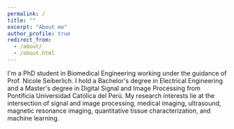 ```yaml
---
permalink: /
title: ""
excerpt: "About me"
author_profile: true
redirect_from: 
  - /about/
  - /about.html
---
```



I'm a PhD student in Biomedical Engineering working under the guidance of Prof. Nicole Seiberlich. I hold a Bachelor's degree in Electrical Engineering and a Master's degree in Digital Signal and Image Processing from Pontificia Universidad Católica del Perú. My research interests lie at the intersection of signal and image processing, medical imaging, ultrasound, magnetic resonance imaging, quantitative tissue characterization, and machine learning.
